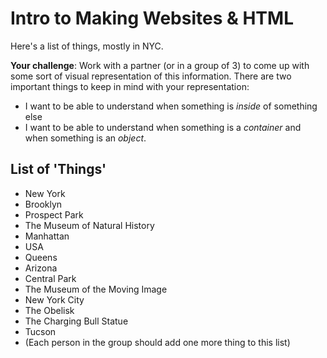 # Intro to Making Websites & HTML

Here's a list of things, mostly in NYC. 

**Your challenge**: Work with a partner (or in a group of 3) to come up with some sort of visual representation of this information. There are two important things to keep in mind with your representation:

- I want to be able to understand when something is _inside_ of something else
- I want to be able to understand when something is a _container_ and when something is an _object_.

## List of 'Things'

* New York
* Brooklyn
* Prospect Park
* The Museum of Natural History
* Manhattan
* USA
* Queens
* Arizona
* Central Park
* The Museum of the Moving Image
* New York City
* The Obelisk
* The Charging Bull Statue
* Tucson
* (Each person in the group should add one more thing to this list)